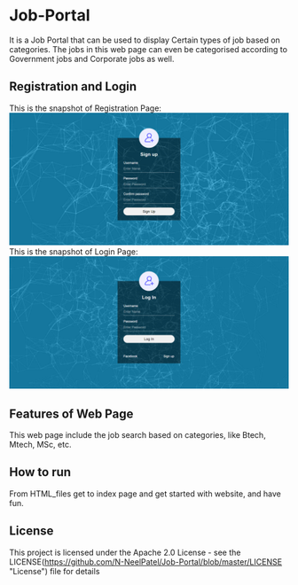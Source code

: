 # Job-Portal
It is a Job Portal that can be used to display Certain types of job based on categories. The jobs in this web page can even be categorised according to Government jobs and Corporate jobs as well.
## Registration and Login
This is the snapshot of Registration Page: ![alt text](https://github.com/N-NeelPatel/Job-Portal/blob/master/Screenshots/signup.PNG "Registration Page")
This is the snapshot of Login Page: ![alt text](https://github.com/N-NeelPatel/Job-Portal/blob/master/Screenshots/login.PNG "Login Page")
## Features of Web Page
This web page include the job search based on categories, like Btech, Mtech, MSc, etc.
## How to run
From HTML_files get to index page and get started with website, and have fun.
## License
This project is licensed under the Apache 2.0 License - see the LICENSE(https://github.com/N-NeelPatel/Job-Portal/blob/master/LICENSE "License") file for details
